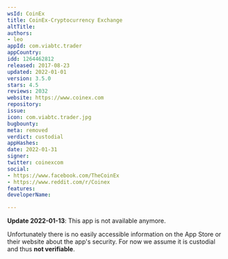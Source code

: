 ```yaml
---
wsId: CoinEx
title: CoinEx-Cryptocurrency Exchange
altTitle: 
authors:
- leo
appId: com.viabtc.trader
appCountry: 
idd: 1264462812
released: 2017-08-23
updated: 2022-01-01
version: 3.5.0
stars: 4.5
reviews: 2032
website: https://www.coinex.com
repository: 
issue: 
icon: com.viabtc.trader.jpg
bugbounty: 
meta: removed
verdict: custodial
appHashes: 
date: 2022-01-31
signer: 
twitter: coinexcom
social:
- https://www.facebook.com/TheCoinEx
- https://www.reddit.com/r/Coinex
features: 
developerName: 

---
```


**Update 2022-01-13**: This app is not available anymore.

Unfortunately there is no easily accessible information on the App Store or
their website about the app's security. For now we assume it is
custodial and thus **not verifiable**.
